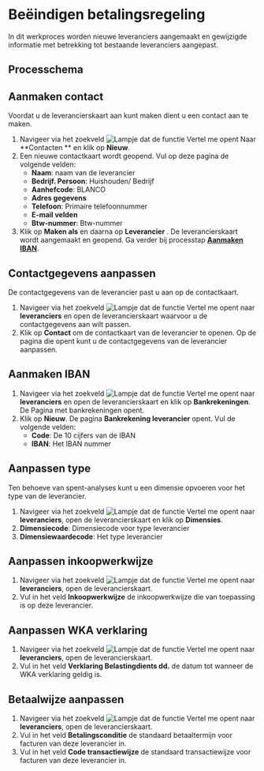 # Beëindigen betalingsregeling

In dit werkproces worden nieuwe leveranciers aangemaakt en gewijzigde informatie met betrekking tot bestaande leveranciers aangepast.

## Processchema


## Aanmaken contact
Voordat u de leverancierskaart aan kunt maken dient u een contact aan te maken. 

1. Navigeer via het zoekveld ![Lampje dat de functie Vertel me opent](https://docs.microsoft.com/nl-NL/dynamics365/business-central/media/ui-search/search_small.png "Vertel me wat u wilt doen") Naar **Contacten ** en klik op **Nieuw**. 
2. Een nieuwe contactkaart wordt geopend. Vul op deze pagina de volgende velden:
	- **Naam**: naam van de leverancier
	- **Bedrijf. Persoon**: Huishouden/ Bedrijf 
	- **Aanhefcode**: BLANCO
	- **Adres gegevens**
	- **Telefoon**: Primaire telefoonnummer
	- **E-mail velden**
	- **Btw-nummer**: Btw-nummer
3. Klik op **Maken als** en daarna op **Leverancier** . De leverancierskaart wordt aangemaakt en geopend. Ga verder bij processtap **[Aanmaken IBAN](#aanmaken-iban)**.

## Contactgegevens aanpassen

De contactgegevens van de leverancier past u aan op de contactkaart.

1. Navigeer via het zoekveld ![Lampje dat de functie Vertel me opent](https://docs.microsoft.com/nl-NL/dynamics365/business-central/media/ui-search/search_small.png "Vertel me wat u wilt doen") naar **leveranciers** en open de leverancierskaart waarvoor u de contactgegevens aan wilt passen.
2. Klik op **Contact** om de contactkaart van de leverancier te openen. Op de pagina die opent kunt u de contactgegevens van de leverancier aanpassen. 


## Aanmaken IBAN

1. Navigeer via het zoekveld ![Lampje dat de functie Vertel me opent](https://docs.microsoft.com/nl-NL/dynamics365/business-central/media/ui-search/search_small.png "Vertel me wat u wilt doen") naar **leveranciers** en open de leverancierskaart en klik op **Bankrekeningen**. De Pagina met bankrekeningen opent. 
2. Klik op **Nieuw**. De pagina **Bankrekening leverancier** opent. Vul de volgende velden:
	- **Code**: De 10 cijfers van de IBAN
	- **IBAN**: Het IBAN nummer

## Aanpassen type

Ten behoeve van spent-analyses kunt u een dimensie opvoeren voor het type van de leverancier. 

1. Navigeer via het zoekveld ![Lampje dat de functie Vertel me opent](https://docs.microsoft.com/nl-NL/dynamics365/business-central/media/ui-search/search_small.png "Vertel me wat u wilt doen") naar **leveranciers**, open de leverancierskaart en klik op **Dimensies**. 
2. **Dimensiecode**: Dimensiecode voor type leverancier
3. **Dimensiewaardecode**: Het type leverancier

## Aanpassen inkoopwerkwijze

1. Navigeer via het zoekveld ![Lampje dat de functie Vertel me opent](https://docs.microsoft.com/nl-NL/dynamics365/business-central/media/ui-search/search_small.png "Vertel me wat u wilt doen") naar **leveranciers**, open de leverancierskaart.
2. Vul in het veld **Inkoopwerkwijze** de inkoopwerkwijze die van toepassing is op deze leverancier. 

## Aanpassen WKA verklaring

1. Navigeer via het zoekveld ![Lampje dat de functie Vertel me opent](https://docs.microsoft.com/nl-NL/dynamics365/business-central/media/ui-search/search_small.png "Vertel me wat u wilt doen") naar **leveranciers**, open de leverancierskaart.
2. Vul in het veld **Verklaring Belastingdients dd.** de datum tot wanneer de WKA verklaring geldig is. 

## Betaalwijze aanpassen

1. Navigeer via het zoekveld ![Lampje dat de functie Vertel me opent](https://docs.microsoft.com/nl-NL/dynamics365/business-central/media/ui-search/search_small.png "Vertel me wat u wilt doen") naar **leveranciers**, open de leverancierskaart.
2. Vul in het veld **Betalingsconditie** de standaard betaaltermijn voor facturen van deze leverancier in.
3. Vul in het veld **Code transactiewijze** de standaard transactiewijze voor facturen van deze leverancier in. 


<!--stackedit_data:
eyJoaXN0b3J5IjpbLTEyNDI5OTkyMTddfQ==
-->